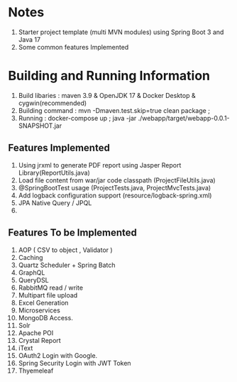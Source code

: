 # Notes 
1. Starter project template (multi MVN modules) using Spring Boot 3 and Java 17
2. Some common features Implemented

# Building and Running Information
1. Build libaries : maven 3.9 & OpenJDK 17 & Docker Desktop & cygwin(recommended)
2. Building command : mvn -Dmaven.test.skip=true clean package ; 
3. Running : docker-compose up ; java -jar ./webapp/target/webapp-0.0.1-SNAPSHOT.jar



## Features Implemented 
1. Using jrxml to generate PDF report using Jasper Report Library(ReportUtils.java)
2. Load file content from war/jar code classpath (ProjectFileUtils.java)
3. @SpringBootTest usage (ProjectTests.java, ProjectMvcTests.java)
4. Add logback configuration support (resource/logback-spring.xml)
5. JPA Native Query / JPQL
6. 

## Features To be Implemented
1. AOP ( CSV to object , Validator ) 
2. Caching    
3. Quartz Scheduler + Spring Batch
4. GraphQL
5. QueryDSL  
5. RabbitMQ read / write 
6. Multipart file upload 
7. Excel Generation 
8. Microservices 
9. MongoDB Access.
10. Solr
11. Apache POI
12. Crystal Report 
13. iText
14. OAuth2 Login with Google. 
15. Spring Security Login with JWT Token 
16. Thyemeleaf